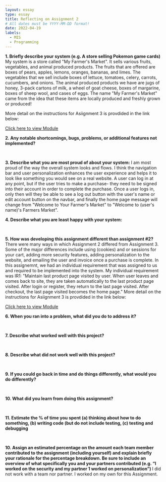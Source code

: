 ```yaml
---
layout: essay
type: essay
title: Reflecting on Assignment 2
# All dates must be YYYY-MM-DD format!
date: 2022-04-19
labels:
  - MIS
  - Programming
---
```


<b>1.	Briefly describe your system (e.g. A store selling Pokemon game cards) </b>
My system is a store called "My Farmer's Market". It sells various fruits, vegetables, and animal produced products. The fruits that are offered are boxes of pears, apples, lemons, oranges, bananas, and limes. The vegetables that we sell include boxes of lettuce, tomatoes, celery, carrots, cucumbers, and onions. The animal produced products we have are jugs of honey, 3-pack cartons of milk, a wheel of goat cheese, boxes of margarine, boxes of sheep wool, and cases of eggs. The name "My Farmer's Market" came from the idea that these items are locally produced and freshly grown or produced!

More detail on the instructions for Asiignment 3 is provdided in the link below:
<br>

[Click here to view Module](https://dport96.github.io/ITM352/morea/180.Assignment3/experience-Assignment3.html)
<br>
  
<b>2.	Any notable shortcomings, bugs, problems, or additional features not implemented? </b>

<br>

<b>3.	Describe what you are most proud of about your system: </b>
I am most proud of the way the overall system looks and flows. I think the navigation bar and user personalization enhances the user experience and helps it to look like something you would see on a real website. A user can log in at any point, but if the user tries to make a purchase- they need to be signed into their account in order to complete the purchase. Once a user logs in, only then will they be able to see a log out button with the user's name or edit account button on the navbar, and finally the home page message will change from "Welcome to Your Farmer's Market" to "Welcome to (user's name)'s Farmers Market". 
<br>

<b>4.	Describe what you are least happy with your system: </b>

<br>

<b>5. How was developing this assignment different than assignment #2? </b>
There were many ways in which Assignment 2 differed from Assignment 3. Some of the major differences include using (cookies) and or sessions for your cart, adding more security features, adding personalization to the website, and emailing the user and invoice once a purchase is complete. In this assignemnt, we had an individual requirement that was assigned to us and required to be implemented into the system. My individual requirement was IR1: "Maintain last product page visited by user. When user leaves and comes back to site, they are taken automatically to the last product page visited. After login or register, they return to the last page visited. After checkout, the last page visited becomes the home page." More detail on the instructions for Asiignment 3 is provdided in the link below:
<br>

[Click here to view Module](https://dport96.github.io/ITM352/morea/180.Assignment3/experience-Assignment3.html)
<br>
  
<b>6.	When you ran into a problem, what did you do to address it? </b>

<br>

<b>7.	Describe what worked well with this project? </b>

<br>

<b>8.	Describe what did not work well with this project?</b>

<br>

<b>9.	If you could go back in time and do things differently, what would you do differently? </b>

<br>

<b>10.	What did you learn from doing this assignment? </b>

<br>

<b>11. Estimate the % of time you spent (a) thinking about how to do something, (b) writing code (but do not include testing, (c) testing and debugging</b>

<br>

<b>10.	Assign an estimated percentage on the amount each team member contributed to the assignment (including yourself) and explain briefly your rationale for the percentage breakdown. Be sure to include an overview of what specifically you and your partners contributed (e.g. “I worked on the security and my partner 1 worked on personalization”) </b>
I did not work with a team nor partner. I worked on my own for this Assignment.
<br>
